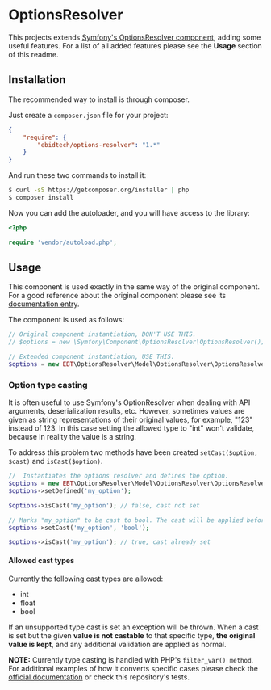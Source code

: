 # OptionsResolver
This projects extends [Symfony's OptionsResolver component](https://github.com/symfony/OptionsResolver), adding some useful features. For a list of all added features please see the **Usage** section of this readme.

## Installation

The recommended way to install is through composer.

Just create a `composer.json` file for your project:

``` json
{
    "require": {
        "ebidtech/options-resolver": "1.*"
    }
}
```

And run these two commands to install it:

```bash
$ curl -sS https://getcomposer.org/installer | php
$ composer install
```

Now you can add the autoloader, and you will have access to the library:

```php
<?php

require 'vendor/autoload.php';
```

## Usage

This component is used exactly in the same way of the original component. For a good reference about the original component please see its [documentation entry](http://symfony.com/doc/current/components/options_resolver.html).

The component is used as follows:
```php
// Original component instantiation, DON'T USE THIS.
// $options = new \Symfony\Component\OptionsResolver\OptionsResolver();

// Extended component instantiation, USE THIS.
$options = new EBT\OptionsResolver\Model\OptionsResolver\OptionsResolver();
```

### Option type casting

It is often useful to use Symfony's OptionResolver when dealing with API arguments, deserialization results, etc. However, sometimes values are given as string representations of their original values, for example, "123" instead of 123. In this case setting the allowed type to "int" won't validate, because in reality the value is a string.

To address this problem two methods have been created ```setCast($option, $cast)``` and ```isCast($option)```.

```php
//  Instantiates the options resolver and defines the option.
$options = new EBT\OptionsResolver\Model\OptionsResolver\OptionsResolver();
$options->setDefined('my_option');

$options->isCast('my_option'); // false, cast not set

// Marks "my_option" to be cast to bool. The cast will be applied before resolving the options.
$options->setCast('my_option', 'bool');

$options->isCast('my_option'); // true, cast already set
```

#### Allowed cast types

Currently the following cast types are allowed:
* int
* float
* bool

If an unsupported type cast is set an exception will be thrown. When a cast is set but the given **value is not castable** to that specific type, **the original value is kept**, and any additional validation are applied as normal.

**NOTE:** Currently type casting is handled with PHP's ```filter_var() method```. For additional examples of how it converts specific cases please check the [official documentation]() or check this repository's tests.
